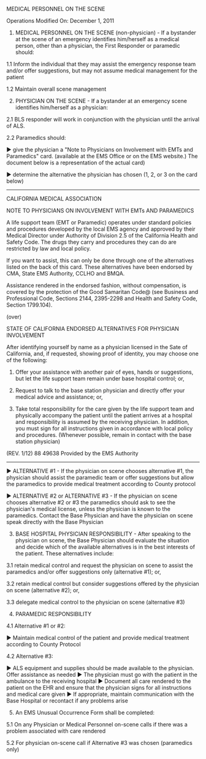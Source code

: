 MEDICAL PERSONNEL ON THE SCENE

Operations
Modified On: December 1, 2011

1. MEDICAL PERSONNEL ON THE SCENE (non-physician) - If a bystander at the scene of an emergency identifies him/herself as a medical person, other than a physician, the First Responder or paramedic should:

1.1 Inform the individual that they may assist the emergency response team and/or offer suggestions, but may not assume medical management for the patient

1.2 Maintain overall scene management

2. PHYSICIAN ON THE SCENE - If a bystander at an emergency scene identifies him/herself as a physician:

2.1 BLS responder will work in conjunction with the physician until the arrival of ALS.

2.2 Paramedics should:

► give the physician a "Note to Physicians on Involvement with EMTs and Paramedics" card. (available at the EMS Office or on the EMS website.) The document below is a representation of the actual card)

► determine the alternative the physician has chosen (1, 2, or 3 on the card below)

---

CALIFORNIA MEDICAL ASSOCIATION

NOTE TO PHYSICIANS ON INVOLVEMENT WITH
EMTs AND PARAMEDICS

A life support team (EMT or Paramedic) operates under standard policies and procedures developed by the local EMS agency and approved by their Medical Director under Authority of Division 2.5 of the California Health and Safety Code. The drugs they carry and procedures they can do are restricted by law and local policy.

If you want to assist, this can only be done through one of the alternatives listed on the back of this card. These alternatives have been endorsed by CMA, State EMS Authority, CCLHO and BMQA.

Assistance rendered in the endorsed fashion, without compensation, is covered by the protection of the Good Samaritan Code@ (see Business and Professional Code, Sections 2144, 2395-2298 and Health and Safety Code, Section 1799.104).

(over)

STATE OF CALIFORNIA ENDORSED ALTERNATIVES FOR PHYSICIAN INVOLVEMENT

After identifying yourself by name as a physician licensed in the Sate of California, and, if requested, showing proof of identity, you may choose one of the following:

1. Offer your assistance with another pair of eyes, hands or suggestions, but let the life support team remain under base hospital control; or,

2. Request to talk to the base station physician and directly offer your medical advice and assistance; or,

3. Take total responsibility for the care given by the life support team and physically accompany the patient until the patient arrives at a hospital and responsibility is assumed by the receiving physician. In addition, you must sign for all instructions given in accordance with local policy and procedures. (Whenever possible, remain in contact with the base station physician)

(REV. 1/12) 88 49638 Provided by the EMS Authority

---

► ALTERNATIVE #1 - If the physician on scene chooses alternative #1, the physician should assist the paramedic team or offer suggestions but allow the paramedics to provide medical treatment according to County protocol

► ALTERNATIVE #2 or ALTERNATIVE #3 - If the physician on scene chooses alternative #2 or #3 the paramedics should ask to see the physician's medical license, unless the physician is known to the paramedics. Contact the Base Physician and have the physician on scene speak directly with the Base Physician

3. BASE HOSPITAL PHYSICIAN RESPONSIBILITY - After speaking to the physician on scene, the Base Physician should evaluate the situation and decide which of the available alternatives is in the best interests of the patient. These alternatives include:

3.1 retain medical control and request the physician on scene to assist the paramedics and/or offer suggestions only (alternative #1); or,

3.2 retain medical control but consider suggestions offered by the physician on scene (alternative #2); or,

3.3 delegate medical control to the physician on scene (alternative #3)

4. PARAMEDIC RESPONSIBILITY

4.1 Alternative #1 or #2:

► Maintain medical control of the patient and provide medical treatment according to County Protocol

4.2 Alternative #3:

► ALS equipment and supplies should be made available to the physician. Offer assistance as needed
► The physician must go with the patient in the ambulance to the receiving hospital
► Document all care rendered to the patient on the EHR and ensure that the physician signs for all instructions and medical care given
► If appropriate, maintain communication with the Base Hospital or recontact if any problems arise

5. An EMS Unusual Occurrence Form shall be completed:

5.1 On any Physician or Medical Personnel on-scene calls if there was a problem associated with care rendered

5.2 For physician on-scene call if Alternative #3 was chosen (paramedics only)

